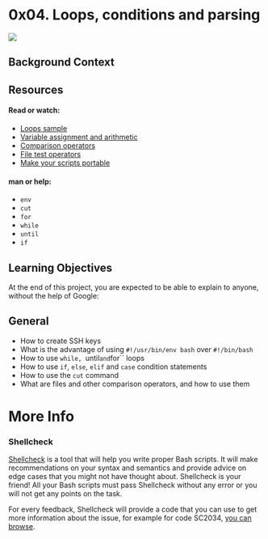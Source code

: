 # 0x04. Loops, conditions and parsing
![](https://www.youtube.com/watch?v=BC2neyc5GcI&feature=youtu.be)
## Background Context

## Resources
#### Read or watch:

* [Loops sample](http://tldp.org/LDP/Bash-Beginners-Guide/html/sect_09_01.html)
* [Variable assignment and arithmetic](http://tldp.org/LDP/abs/html/ops.html)
* [Comparison operators](http://tldp.org/LDP/abs/html/comparison-ops.html)
* [File test operators](http://tldp.org/LDP/abs/html/fto.html)
* [Make your scripts portable](https://www.cyberciti.biz/tips/finding-bash-perl-python-portably-using-env.html)

#### man or help:

* ``env``
* ``cut``
* ``for``
* ``while``
* ``until``
* ``if``

## Learning Objectives
At the end of this project, you are expected to be able to explain to anyone, without the help of Google:

## General
* How to create SSH keys
* What is the advantage of using ``#!/usr/bin/env bash`` over ``#!/bin/bash``
* How to use ``while, ``until`` and ``for`` loops
* How to use ``if``, ``else``, ``elif`` and ``case`` condition statements
* How to use the ``cut`` command
* What are files and other comparison operators, and how to use them

# More Info
### Shellcheck
[Shellcheck](https://github.com/koalaman/shellcheck) is a tool that will help you write proper Bash scripts. It will make recommendations on your syntax and semantics and provide advice on edge cases that you might not have thought about. Shellcheck is your friend! All your Bash scripts must pass Shellcheck without any error or you will not get any points on the task.

For every feedback, Shellcheck will provide a code that you can use to get more information about the issue, for example for code SC2034, [you can browse](https://github.com/koalaman/shellcheck/wiki/SC2034).